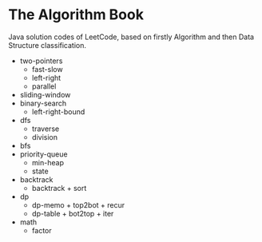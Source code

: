# The Algorithm Book
Java solution codes of LeetCode, based on firstly Algorithm and then Data Structure classification.

- two-pointers
    - fast-slow
    - left-right
    - parallel
- sliding-window
- binary-search
    - left-right-bound
- dfs
    - traverse
    - division
- bfs
- priority-queue
    - min-heap
    - state
- backtrack
    - backtrack + sort
- dp
    - dp-memo + top2bot + recur
    - dp-table + bot2top + iter
- math
    - factor
